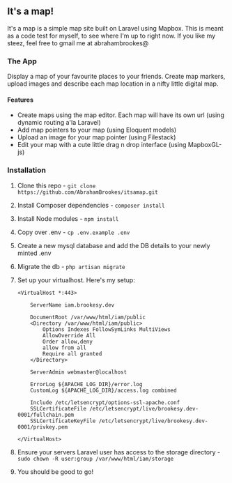 ## It's a map!

It's a map is a simple map site built on Laravel using Mapbox. This is meant as a code test for myself, to see where I'm up to right now. If you like my steez, feel free to gmail me at abrahambrookes@

### The App
Display a map of your favourite places to your friends. Create map markers, upload images and describe each map location in a nifty little digital map.

#### Features
 - Create maps using the map editor. Each map will have its own url (using dynamic routing a'la Laravel)
 - Add map pointers to your map (using Eloquent models)
 - Upload an image for your map pointer (using Filestack)
 - Edit your map with a cute little drag n drop interface (using MapboxGL-js)
 
### Installation
 1. Clone this repo - `git clone https://github.com/AbrahamBrookes/itsamap.git`
 2. Install Composer dependencies - `composer install`
 3. Install Node modules - `npm install`
 4. Copy over .env - `cp .env.example .env`
 5. Create a new mysql database and add the DB details to your newly minted .env
 6. Migrate the db - `php artisan migrate`
 7. Set up your virtualhost. Here's my setup:
 
		<VirtualHost *:443>

			ServerName iam.brookesy.dev
			
			DocumentRoot /var/www/html/iam/public
			<Directory /var/www/html/iam/public>
				Options Indexes FollowSymLinks MultiViews
				AllowOverride All
				Order allow,deny
				allow from all
				Require all granted
			</Directory>

			ServerAdmin webmaster@localhost

			ErrorLog ${APACHE_LOG_DIR}/error.log
			CustomLog ${APACHE_LOG_DIR}/access.log combined

			Include /etc/letsencrypt/options-ssl-apache.conf
			SSLCertificateFile /etc/letsencrypt/live/brookesy.dev-0001/fullchain.pem
			SSLCertificateKeyFile /etc/letsencrypt/live/brookesy.dev-0001/privkey.pem
			
		</VirtualHost>

 8. Ensure your servers Laravel user has access to the storage directory - `sudo chown -R user:group /var/www/html/iam/storage`
 9. You should be good to go!
